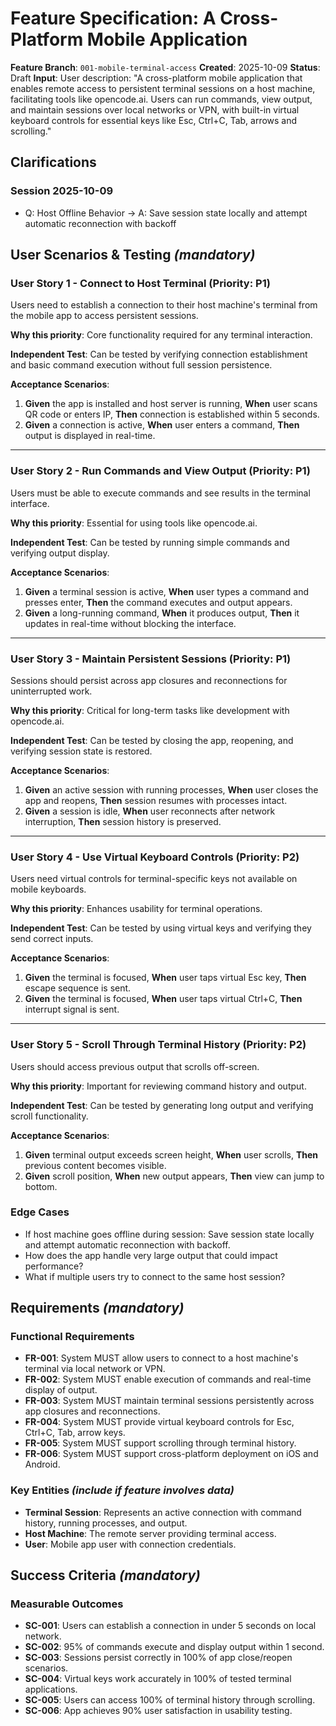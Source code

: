 # Feature Specification: A Cross-Platform Mobile Application

**Feature Branch**: `001-mobile-terminal-access`
**Created**: 2025-10-09
**Status**: Draft
**Input**: User description: "A cross-platform mobile application that enables remote access to persistent terminal sessions on a host machine, facilitating tools like opencode.ai. Users can run commands, view output, and maintain sessions over local networks or VPN, with built-in virtual keyboard controls for essential keys like Esc, Ctrl+C, Tab, arrows and scrolling."

## Clarifications

### Session 2025-10-09
- Q: Host Offline Behavior → A: Save session state locally and attempt automatic reconnection with backoff

## User Scenarios & Testing *(mandatory)*

### User Story 1 - Connect to Host Terminal (Priority: P1)

Users need to establish a connection to their host machine's terminal from the mobile app to access persistent sessions.

**Why this priority**: Core functionality required for any terminal interaction.

**Independent Test**: Can be tested by verifying connection establishment and basic command execution without full session persistence.

**Acceptance Scenarios**:

1. **Given** the app is installed and host server is running, **When** user scans QR code or enters IP, **Then** connection is established within 5 seconds.
2. **Given** a connection is active, **When** user enters a command, **Then** output is displayed in real-time.

---

### User Story 2 - Run Commands and View Output (Priority: P1)

Users must be able to execute commands and see results in the terminal interface.

**Why this priority**: Essential for using tools like opencode.ai.

**Independent Test**: Can be tested by running simple commands and verifying output display.

**Acceptance Scenarios**:

1. **Given** a terminal session is active, **When** user types a command and presses enter, **Then** the command executes and output appears.
2. **Given** a long-running command, **When** it produces output, **Then** it updates in real-time without blocking the interface.

---

### User Story 3 - Maintain Persistent Sessions (Priority: P1)

Sessions should persist across app closures and reconnections for uninterrupted work.

**Why this priority**: Critical for long-term tasks like development with opencode.ai.

**Independent Test**: Can be tested by closing the app, reopening, and verifying session state is restored.

**Acceptance Scenarios**:

1. **Given** an active session with running processes, **When** user closes the app and reopens, **Then** session resumes with processes intact.
2. **Given** a session is idle, **When** user reconnects after network interruption, **Then** session history is preserved.

---

### User Story 4 - Use Virtual Keyboard Controls (Priority: P2)

Users need virtual controls for terminal-specific keys not available on mobile keyboards.

**Why this priority**: Enhances usability for terminal operations.

**Independent Test**: Can be tested by using virtual keys and verifying they send correct inputs.

**Acceptance Scenarios**:

1. **Given** the terminal is focused, **When** user taps virtual Esc key, **Then** escape sequence is sent.
2. **Given** the terminal is focused, **When** user taps virtual Ctrl+C, **Then** interrupt signal is sent.

---

### User Story 5 - Scroll Through Terminal History (Priority: P2)

Users should access previous output that scrolls off-screen.

**Why this priority**: Important for reviewing command history and output.

**Independent Test**: Can be tested by generating long output and verifying scroll functionality.

**Acceptance Scenarios**:

1. **Given** terminal output exceeds screen height, **When** user scrolls, **Then** previous content becomes visible.
2. **Given** scroll position, **When** new output appears, **Then** view can jump to bottom.

### Edge Cases

- If host machine goes offline during session: Save session state locally and attempt automatic reconnection with backoff.
- How does the app handle very large output that could impact performance?
- What if multiple users try to connect to the same host session?

## Requirements *(mandatory)*

### Functional Requirements

- **FR-001**: System MUST allow users to connect to a host machine's terminal via local network or VPN.
- **FR-002**: System MUST enable execution of commands and real-time display of output.
- **FR-003**: System MUST maintain terminal sessions persistently across app closures and reconnections.
- **FR-004**: System MUST provide virtual keyboard controls for Esc, Ctrl+C, Tab, arrow keys.
- **FR-005**: System MUST support scrolling through terminal history.
- **FR-006**: System MUST support cross-platform deployment on iOS and Android.

### Key Entities *(include if feature involves data)*

- **Terminal Session**: Represents an active connection with command history, running processes, and output.
- **Host Machine**: The remote server providing terminal access.
- **User**: Mobile app user with connection credentials.

## Success Criteria *(mandatory)*

### Measurable Outcomes

- **SC-001**: Users can establish a connection in under 5 seconds on local network.
- **SC-002**: 95% of commands execute and display output within 1 second.
- **SC-003**: Sessions persist correctly in 100% of app close/reopen scenarios.
- **SC-004**: Virtual keys work accurately in 100% of tested terminal applications.
- **SC-005**: Users can access 100% of terminal history through scrolling.
- **SC-006**: App achieves 90% user satisfaction in usability testing.
